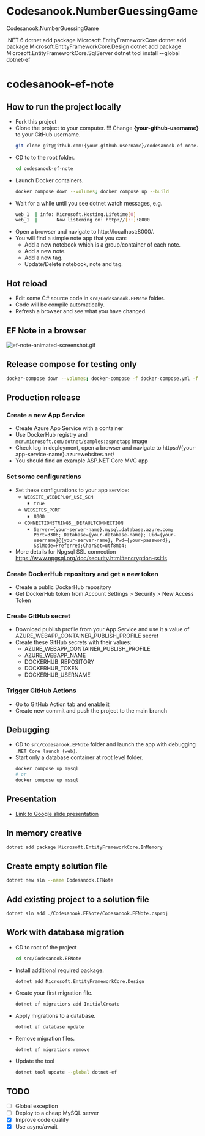 # Codesanook.NumberGuessingGame
Codesanook.NumberGuessingGame


.NET 6
dotnet add package Microsoft.EntityFrameworkCore
dotnet add package Microsoft.EntityFrameworkCore.Design
dotnet add package Microsoft.EntityFrameworkCore.SqlServer
dotnet tool install --global dotnet-ef

# codesanook-ef-note

## How to run the project locally
- Fork this project
- Clone the project to your computer. !!! Change **{your-github-username}** to your GitHub username.
  ```sh
  git clone git@github.com:{your-github-username}/codesanook-ef-note.git
  ```
- CD to to the root folder.
  ```sh
  cd codesanook-ef-note
  ```
- Launch Docker containers.
  ```sh
  docker compose down --volumes; docker compose up --build
  ```
- Wait for a while until you see dotnet watch messages, e.g.
  ```sh
  web_1  | info: Microsoft.Hosting.Lifetime[0]
  web_1  |       Now listening on: http://[::]:8000
  ```
- Open a browser and navigate to http://localhost:8000/.
- You will find a simple note app that you can:
  - Add a new notebook which is a group/container of each note.
  - Add a new note.
  - Add a new tag.
  - Update/Delete notebook, note and tag.

## Hot reload
- Edit some C# source code in `src/Codesanook.EFNote` folder.
- Code will be compile automatically.
- Refresh a browser and see what you have changed.

## EF Note in a browser
![ef-note-animated-screenshot.gif](ef-note-animated-screenshot.gif)

## Release compose for testing only
```sh
docker-compose down --volumes; docker-compose -f docker-compose.yml -f docker-compose.release.yml up --build
```

## Production release

### Create a new App Service
- Create Azure App Service with a container
- Use DockerHub registry and `mcr.microsoft.com/dotnet/samples:aspnetapp` image
- Check log in deployment, open a browser and navigate to https://{your-app-service-name}.azurewebsites.net/
- You should find an example ASP.NET Core MVC app

### Set some configurations
- Set these configurations to your app service:
  - `WEBSITE_WEBDEPLOY_USE_SCM`
    - `true`
  - `WEBSITES_PORT`
    - `8000`
  - `CONNECTIONSTRINGS__DEFAULTCONNECTION`
    - `Server={your-server-name}.mysql.database.azure.com; Port=3306; Database={your-database-name}; Uid={your-username}@{your-server-name}; Pwd={your-password}; SslMode=Preferred;CharSet=utf8mb4;`
- More details for Npgsql SSL connection https://www.npgsql.org/doc/security.html#encryption-ssltls

### Create DockerHub repository and get a new token
- Create a public DockerHub repository
- Get DockerHub token from Account Settings > Security > New Access Token

### Create GitHub secret
- Download publish profile from your App Service and use it a value of AZURE_WEBAPP_CONTAINER_PUBLISH_PROFILE secret
- Create these GitHub secrets with their values:
  - AZURE_WEBAPP_CONTAINER_PUBLISH_PROFILE
  - AZURE_WEBAPP_NAME
  - DOCKERHUB_REPOSITORY
  - DOCKERHUB_TOKEN
  - DOCKERHUB_USERNAME

### Trigger GitHub Actions
- Go to GitHub Action tab and enable it
- Create new commit and push the project to the main branch

## Debugging
- CD to `src/Codesanook.EFNote` folder and launch the app with debugging `.NET Core launch (web)`.
- Start only a database container at root level folder.
  ```sh
  docker compose up mysql
  # or
  docker compose up mssql
  ```

## Presentation
- [Link to Google slide presentation](https://docs.google.com/presentation/d/1OkDfotFvxa4PNxIj2VksGwfjXWVOAOURDJ59fUcXzzo/edit)

## In memory creative

```sh
dotnet add package Microsoft.EntityFrameworkCore.InMemory
```

## Create empty solution file
```sh
dotnet new sln --name Codesanook.EFNote
```

## Add existing project to a solution file
```sh
dotnet sln add ./Codesanook.EFNote/Codesanook.EFNote.csproj
```

## Work with database migration
- CD to root of the project
  ```sh
  cd src/Codesanook.EFNote
  ```
- Install additional required package.
  ```sh
  dotnet add Microsoft.EntityFrameworkCore.Design
  ```
- Create your first migration file.
  ```sh
  dotnet ef migrations add InitialCreate
  ```
- Apply migrations to a database.
  ```
  dotnet ef database update
  ```
- Remove migration files.
  ```
  dotnet ef migrations remove
  ```
- Update the tool
  ```sh
  dotnet tool update --global dotnet-ef
  ```

## TODO
- [ ] Global exception
- [ ] Deploy to a cheap MySQL server
- [x] Improve code quality
- [x] Use async/await
